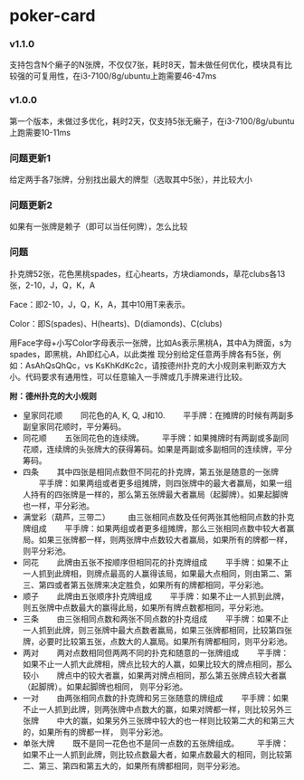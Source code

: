 # poker-card

### v1.1.0
支持包含N个癞子的N张牌，不仅仅7张，耗时8天，暂未做任何优化，模块具有比较强的可复用性，在i3-7100/8g/ubuntu上跑需要46-47ms

### v1.0.0
第一个版本，未做过多优化，耗时2天，仅支持5张无癞子，在i3-7100/8g/ubuntu上跑需要10-11ms


### 问题更新1
给定两手各7张牌，分别找出最大的牌型（选取其中5张），并比较大小
### 问题更新2
如果有一张牌是赖子（即可以当任何牌），怎么比较
### 问题
扑克牌52张，花色黑桃spades，红心hearts，方块diamonds，草花clubs各13张，2-10，J，Q，K，A

Face：即2-10，J，Q，K，A，其中10用T来表示。

Color：即S(spades)、H(hearts)、D(diamonds)、C(clubs)

用Face字母+小写Color字母表示一张牌，比如As表示黑桃A，其中A为牌面，s为spades，即黑桃，Ah即红心A，以此类推
现分别给定任意两手牌各有5张，例如：AsAhQsQhQc，vs KsKhKdKc2c，请按德州扑克的大小规则来判断双方大小。代码要求有通用性，可以任意输入一手牌或几手牌来进行比较。

**附：德州扑克的大小规则**
- 皇家同花顺
　　同花色的A, K, Q, J和10.
　　平手牌：在摊牌的时候有两副多副皇家同花顺时，平分筹码。
- 同花顺
　　五张同花色的连续牌。
　　平手牌：如果摊牌时有两副或多副同花顺，连续牌的头张牌大的获得筹码。如果是两副或多副相同的连续牌，平分筹码。
- 四条
　　其中四张是相同点数但不同花的扑克牌，第五张是随意的一张牌
　　平手牌：如果两组或者更多组摊牌，则四张牌中的最大者赢局，如果一组人持有的四张牌是一样的，那么第五张牌最大者赢局（起脚牌）。如果起脚牌也一样，平分彩池。
- 满堂彩（葫芦，三带二）
　　由三张相同点数及任何两张其他相同点数的扑克牌组成
　　平手牌：如果两组或者更多组摊牌，那么三张相同点数中较大者赢局。如果三张牌都一样，则两张牌中点数较大者赢局，如果所有的牌都一样，则平分彩池。
- 同花
　　此牌由五张不按顺序但相同花的扑克牌组成
　　平手牌：如果不止一人抓到此牌相，则牌点最高的人赢得该局，如果最大点相同，则由第二、第三、第四或者第五张牌来决定胜负，如果所有的牌都相同，平分彩池。
- 顺子
　　此牌由五张顺序扑克牌组成
　　平手牌：如果不止一人抓到此牌，则五张牌中点数最大的赢得此局，如果所有牌点数都相同，平分彩池。
- 三条
　　由三张相同点数和两张不同点数的扑克组成
　　平手牌：如果不止一人抓到此牌，则三张牌中最大点数者赢局，如果三张牌都相同，比较第四张牌，必要时比较第五张，点数大的人赢局。如果所有牌都相同，则平分彩池。
- 两对
　　两对点数相同但两两不同的扑克和随意的一张牌组成
　　平手牌：如果不止一人抓大此牌相，牌点比较大的人赢，如果比较大的牌点相同，那么较小
　　牌点中的较大者赢，如果两对牌点相同，那么第五张牌点较大者赢（起脚牌）。如果起脚牌也相同，
则平分彩池。
- 一对
　　由两张相同点数的扑克牌和另三张随意的牌组成
　　平手牌：如果不止一人抓到此牌，则两张牌中点数大的赢，如果对牌都一样，则比较另外三张牌
　　中大的赢，如果另外三张牌中较大的也一样则比较第二大的和第三大的，如果所有的牌都一样，
则平分彩池。
- 单张大牌
　　既不是同一花色也不是同一点数的五张牌组成。
　　平手牌：如果不止一人抓到此牌，则比较点数最大者，如果点数最大的相同，则比较第二、第三、第四和第五大的，如果所有牌都相同，则平分彩池。
